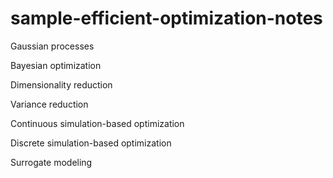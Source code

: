 # sample-efficient-optimization-notes

Gaussian processes 

Bayesian optimization

Dimensionality reduction

Variance reduction

Continuous simulation-based optimization

Discrete simulation-based optimization

Surrogate modeling
